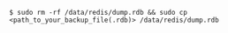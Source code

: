 <!-- usedin: [ _includes/_inlines/Tutorials/common/1970-09-26-manage-backups/1970-09-26-manage-backups_redis-database-v1.md] -->

```
$ sudo rm -rf /data/redis/dump.rdb && sudo cp <path_to_your_backup_file(.rdb)> /data/redis/dump.rdb
```
